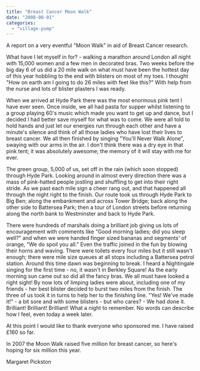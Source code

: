```yaml
---
title: "Breast Cancer Moon Walk"
date: "2008-08-01"
categories: 
  - "village-pump"
---
```


A report on a very eventful "Moon Walk" in aid of Breast Cancer research.

What have I let myself in for? - walking a marathon around London all night with 15,000 women and a few men in decorated bras. Two weeks before the big day 6 of us did a 20 mile walk on what must have been the hottest day of this year hobbling to the end with blisters on most of my toes. I thought "How on earth am I going to do 26 miles with feet like this?" With help from the nurse and lots of blister plasters I was ready.

When we arrived at Hyde Park there was the most enormous pink tent I have ever seen. Once inside, we all had pasta for supper whilst listening to a group playing 60's music which made you want to get up and dance, but I decided I had better save myself for what was to come. We were all told to hold hands and just let our energies run through each other and have a minute's silence and think of all those ladies who have lost their lives to breast cancer. We all then finished by singing "You'll Never Walk Alone", swaying with our arms in the air. I don't think there was a dry eye in that pink tent; it was absolutely awesome; the memory of it will stay with me for ever.

The green group, 5,000 of us, set off in the rain (which soon stopped) through Hyde Park. Looking around in almost every direction there was a mass of pink-hatted people jostling and shuffling to get into their right stride. As we past each mile sign a cheer rang out, and that happened all through the night right to the finish. Our route took us through Hyde Park to Big Ben; along the embankment and across Tower Bridge; back along the other side to Battersea Park; then a tour of London streets before returning along the north bank to Westminster and back to Hyde Park.

There were hundreds of marshals doing a brilliant job giving us lots of encouragement with comments like "Good morning ladies; did you sleep well?" and when we were handed finger sized bananas and segments' of orange, "We do spoil you all." Even the traffic joined in the fun by blowing their horns and waving. There were toilets every four miles but it still wasn't enough; there were mile size queues at all stops including a Battersea petrol station. Around this time dawn was beginning to break. I heard a Nightingale singing for the first time - no, it wasn't in Berkley Square! As the early morning sun came out so did all the fancy bras. We all must have looked a right sight! By now lots of limping ladies were about, including one of my friends - her best blister decided to burst two miles from the finish. The three of us took it in turns to help her to the finishing line. "Yes! We've made it!" - a bit sore and with some blisters - but who cares? - We had done it. Brilliant! Brilliant! Brilliant! What a night to remember. No words can describe how I feel, even today a week later.

At this point I would like to thank everyone who sponsored me. I have raised £160 so far.

In 2007 the Moon Walk raised five million for breast cancer, so here's hoping for six million this year.

Margaret Pickston
